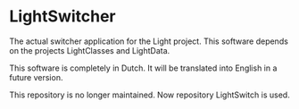 # LightSwitcher

The actual switcher application for the Light project.
This software depends on the projects LightClasses and LightData.

This software is completely in Dutch. It will be translated into English in a future version.

This repository is no longer maintained. Now repository LightSwitch is used.
